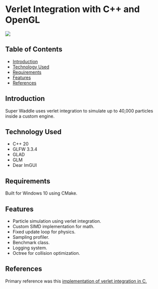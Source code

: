 # Verlet Integration with C++ and OpenGL
![](https://github.com/Kotuon/super_waddle/blob/main/verletintegration_gif_short.gif)

## Table of Contents
* [Introduction](#introduction)
* [Technology Used](#technology-used)
* [Requirements](#requirements)
* [Features](#features)
* [References](#references)

## Introduction

Super Waddle uses verlet integration to simulate up to 40,000 particles inside a custom engine.

## Technology Used
* C++ 20
* GLFW 3.3.4
* GLAD
* GLM
* Dear ImGUI

## Requirements
Built for Windows 10 using CMake.

## Features
* Particle simulation using verlet integration.
* Custom SIMD implementation for math.
* Fixed update loop for physics.
* Sampling profiler.
* Benchmark class.
* Logging system.
* Octree for collision optimization.

## References
Primary reference was this [implementation of verlet integration in C.](https://github.com/marichardson137/VerletIntegration/tree/main)
